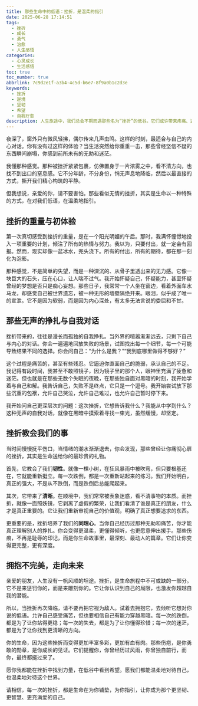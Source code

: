```yaml
---
title: 那些生命中的低语：挫折，是温柔的指引
date: 2025-06-28 17:14:51
tags:
  - 挫折
  - 成长
  - 勇气
  - 治愈
  - 人生感悟
categories:
  - 心灵成长
  - 生活感悟
toc: true
toc_number: true
abbrlink: 7c9d2e1f-a3b4-4c5d-b6e7-8f9a0b1c2d3e
keywords:
  - 挫折
  - 逆境
  - 坚韧
  - 希望
  - 自我疗愈
description: 人生旅途中，我们总会不期而遇那些名为“挫折”的低谷。它们或许带来疼痛、迷茫，甚至自我怀疑，但正是这些看似无情的经历，以其独特的方式，温柔地雕刻着我们的灵魂，指引我们走向更深邃、更坚韧的自我。这篇文章，献给每一个在挫折中挣扎、成长、最终绽放的你。
---
```


夜深了，窗外只有微风轻拂，偶尔传来几声虫鸣。这样的时刻，最适合与自己的内心对话。你有没有过这样的体验？当生活突然给你重重一击，那些曾经坚信不疑的东西瞬间崩塌，你感到前所未有的无助和迷茫。

我懂那种感觉。那种被挫折紧紧包裹，仿佛置身于一片浓雾之中，看不清方向，也找不到出口的窒息感。它不分年龄，不分身份，悄无声息地降临，然后以最直接的方式，撕开我们精心构筑的平静。

但我想说，亲爱的你，请不要害怕。那些看似无情的挫折，其实是生命以一种特殊的方式，在对我们低语，在温柔地指引。

## 挫折的重量与初体验

第一次真切感受到挫折的重量，是在一个阳光明媚的午后。那时，我满怀憧憬地投入一项重要的计划，倾注了所有的热情与努力。我以为，只要付出，就一定会有回报。然而，现实却像一盆冰水，兜头浇下。所有的付出，所有的期待，都在那一刻化为泡影。

那种感觉，不是简单的失望，而是一种深沉的、从骨子里透出来的无力感。它像一块巨大的石头，压在心口，让人喘不过气。我开始怀疑自己，怀疑能力，甚至怀疑曾经的梦想是否只是痴心妄想。那些日子，我常常一个人坐在窗边，看着外面车水马龙，却感觉自己被世界遗忘，被一种无形的墙壁隔绝开来。眼泪，似乎成了唯一的宣泄。它不是因为软弱，而是因为内心深处，有太多无法言说的委屈和不甘。

## 那些无声的挣扎与自我对话

挫折带来的，往往是漫长而孤独的自我挣扎。当外界的喧嚣渐渐远去，只剩下自己与内心的对话。你会一遍遍地回放失败的场景，试图找出每一个细节，每一个可能导致结果不同的选择。你会问自己：“为什么是我？”“我到底哪里做得不够好？”

这个过程是痛苦的，甚至有些残忍。它逼迫你直面自己的脆弱，承认自己的不足。我记得有段时间，我甚至不敢照镜子，因为镜子里的那个人，眼神里充满了疲惫和迷茫。但也就是在那些无数个失眠的夜晚，在那些独自面对黑暗的时刻，我开始学着与自己和解。我告诉自己，失败不是终点，它只是一个逗号。我开始尝试放下那些沉重的包袱，允许自己哭泣，允许自己难过，也允许自己暂时停下来。

我开始问自己更深层次的问题：这次挫折，它想告诉我什么？我能从中学到什么？这种无声的自我对话，就像在黑暗中摸索着寻找一束光，虽然缓慢，却坚定。

## 挫折教会我们的事

当时间慢慢抚平伤口，当情绪的潮水渐渐退去，你会发现，那些曾经让你痛彻心扉的挫折，其实是生命送给你的最珍贵的礼物。

首先，它教会了我们**韧性**。就像一棵小树，在狂风暴雨中被吹弯，但只要根基还在，它就能重新挺立。每一次跌倒，都是一次重新站起来的练习。我们开始明白，真正的强大，不是从不跌倒，而是跌倒后总能爬起来。

其次，它带来了**清晰**。在顺境中，我们常常被表象迷惑，看不清事物的本质。而挫折，就像一面照妖镜，它剥离了虚假的繁荣，让我们看清了谁是真正的朋友，什么才是真正重要的。它让我们重新审视自己的价值观，明确了真正想要追求的东西。

更重要的是，挫折培养了我们的**同理心**。当你自己经历过那种无助和痛苦，你才能真正理解别人的挣扎。你会变得更温柔，更懂得倾听，也更愿意伸出援手。那些伤痕，不再是耻辱的印记，而是你生命故事里，最深刻、最动人的篇章。它们让你变得更完整，更有深度。

## 拥抱不完美，走向未来

亲爱的朋友，人生没有一帆风顺的坦途。挫折，是生命旅程中不可或缺的一部分。它不是来惩罚你的，而是来雕刻你的。它让你认识到自己的局限，也激发你超越自我的潜能。

所以，当挫折再次降临，请不要再把它视为敌人。试着去拥抱它，去倾听它想对你说的低语。允许自己感受痛苦，但也要相信自己有能力穿越黑暗。每一次的跌倒，都是为了让你站得更稳；每一次的失去，都是为了让你懂得珍惜；每一次的迷茫，都是为了让你找到更清晰的方向。

你的生命，因为这些挫折而变得更加丰富多彩，更加有血有肉。那些伤疤，是你勇敢的勋章，是你成长的见证。它们提醒你，你曾经历过风雨，你曾独自前行，而你，最终都挺过来了。

愿你我都能在挫折中找到力量，在低谷中看到希望。愿我们都能温柔地对待自己，也温柔地对待这个世界。

请相信，每一次的挫折，都是生命在为你铺垫，为你指引，让你成为那个更坚韧、更智慧、更充满爱的自己。